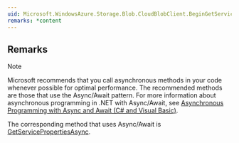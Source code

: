 ```yaml
---  
uid: Microsoft.WindowsAzure.Storage.Blob.CloudBlobClient.BeginGetServiceProperties  
remarks: *content  
---  
```

  
## Remarks  
  
> [!NOTE]
>  Microsoft recommends that you call asynchronous methods in your code whenever possible for optimal performance. The recommended methods are those that use the Async/Await pattern. For more information about asynchronous programming in .NET with Async/Await, see [Asynchronous Programming with Async and Await (C# and Visual Basic)](https://msdn.microsoft.com/library/hh191443.aspx).  
>   
>  The corresponding method that uses Async/Await is [GetServicePropertiesAsync](assetId:///Overload:Microsoft.WindowsAzure.Storage.Blob.CloudBlobClient.GetServicePropertiesAsync?qualifyHint=False&autoUpgrade=True).